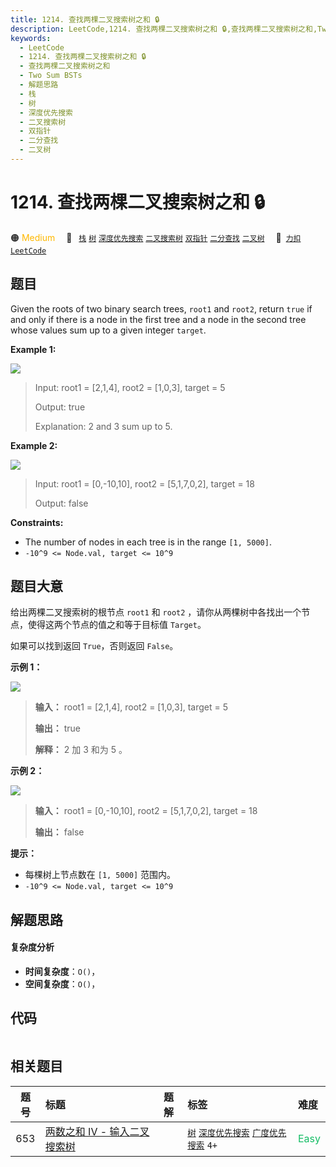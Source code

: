 ```yaml
---
title: 1214. 查找两棵二叉搜索树之和 🔒
description: LeetCode,1214. 查找两棵二叉搜索树之和 🔒,查找两棵二叉搜索树之和,Two Sum BSTs,解题思路,栈,树,深度优先搜索,二叉搜索树,双指针,二分查找,二叉树
keywords:
  - LeetCode
  - 1214. 查找两棵二叉搜索树之和 🔒
  - 查找两棵二叉搜索树之和
  - Two Sum BSTs
  - 解题思路
  - 栈
  - 树
  - 深度优先搜索
  - 二叉搜索树
  - 双指针
  - 二分查找
  - 二叉树
---
```


# 1214. 查找两棵二叉搜索树之和 🔒

🟠 <font color=#ffb800>Medium</font>&emsp; 🔖&ensp; [`栈`](/tag/stack.md) [`树`](/tag/tree.md) [`深度优先搜索`](/tag/depth-first-search.md) [`二叉搜索树`](/tag/binary-search-tree.md) [`双指针`](/tag/two-pointers.md) [`二分查找`](/tag/binary-search.md) [`二叉树`](/tag/binary-tree.md)&emsp; 🔗&ensp;[`力扣`](https://leetcode.cn/problems/two-sum-bsts) [`LeetCode`](https://leetcode.com/problems/two-sum-bsts)

## 题目

Given the roots of two binary search trees, `root1` and `root2`, return `true`
if and only if there is a node in the first tree and a node in the second tree
whose values sum up to a given integer `target`.



**Example 1:**

![](https://fastly.jsdelivr.net/gh/doocs/leetcode@main/solution/1200-1299/1214.Two%20Sum%20BSTs/images/ex1.png)

> Input: root1 = [2,1,4], root2 = [1,0,3], target = 5
> 
> Output: true
> 
> Explanation: 2 and 3 sum up to 5.

**Example 2:**

![](https://fastly.jsdelivr.net/gh/doocs/leetcode@main/solution/1200-1299/1214.Two%20Sum%20BSTs/images/ex2.png)

> Input: root1 = [0,-10,10], root2 = [5,1,7,0,2], target = 18
> 
> Output: false

**Constraints:**

  * The number of nodes in each tree is in the range `[1, 5000]`.
  * `-10^9 <= Node.val, target <= 10^9`


## 题目大意

给出两棵二叉搜索树的根节点 `root1` 和 `root2` ，请你从两棵树中各找出一个节点，使得这两个节点的值之和等于目标值 `Target`。

如果可以找到返回 `True`，否则返回 `False`。



**示例 1：**

![](https://fastly.jsdelivr.net/gh/doocs/leetcode@main/solution/1200-1299/1214.Two%20Sum%20BSTs/images/ex1.png)

> 
> 
> 
> 
> 
> **输入：** root1 = [2,1,4], root2 = [1,0,3], target = 5
> 
> **输出：** true
> 
> **解释：** 2 加 3 和为 5 。
> 
> 

**示例 2：**

![](https://fastly.jsdelivr.net/gh/doocs/leetcode@main/solution/1200-1299/1214.Two%20Sum%20BSTs/images/ex2.png)

> 
> 
> 
> 
> 
> **输入：** root1 = [0,-10,10], root2 = [5,1,7,0,2], target = 18
> 
> **输出：** false



**提示：**

  * 每棵树上节点数在 `[1, 5000]` 范围内。
  * `-10^9 <= Node.val, target <= 10^9`


## 解题思路

#### 复杂度分析

- **时间复杂度**：`O()`，
- **空间复杂度**：`O()`，

## 代码

```javascript

```

## 相关题目

<!-- prettier-ignore -->
| 题号 | 标题 | 题解 | 标签 | 难度 |
| :------: | :------ | :------: | :------ | :------ |
| 653 | [两数之和 IV - 输入二叉搜索树](https://leetcode.com/problems/two-sum-iv-input-is-a-bst) |  |  [`树`](/tag/tree.md) [`深度优先搜索`](/tag/depth-first-search.md) [`广度优先搜索`](/tag/breadth-first-search.md) `4+` | <font color=#15bd66>Easy</font> |